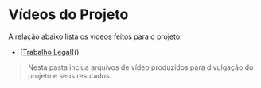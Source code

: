 # Vídeos do Projeto
A relação abaixo lista os vídeos feitos para o projeto:
 - [[Trabalho Legal](https://www.youtube.com/watch?v=3KF8_IJWiro)]()
> Nesta pasta inclua arquivos de vídeo produzidos para divulgação do 
> projeto e seus resutados.


